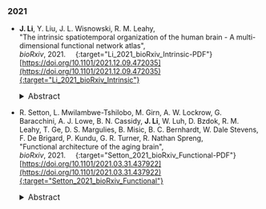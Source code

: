 ### 2021

* **J. Li**, Y. Liu, J. L. Wisnowski, R. M. Leahy,  
"The intrinsic spatiotemporal organization of the human brain - A multi-dimensional functional network atlas",  
*bioRxiv*, 2021.  &nbsp; [<i class="fa fa-quote-right"></i>](/files/bib/Li_2021_bioRxiv_Intrinsic.bib) &nbsp; [<i class="fa fa-file-pdf-o"></i>](https://www.biorxiv.org/content/10.1101/2021.12.09.472035v2.full.pdf){:target="Li_2021_bioRxiv_Intrinsic-PDF"}  
[https://doi.org/10.1101/2021.12.09.472035](https://doi.org/10.1101/2021.12.09.472035){:target="Li_2021_bioRxiv_Intrinsic"}  
  <details>
    <summary style="font-size:16px">Abstract</summary>
      <p style="margin-left: 20px; text-align: justify; font-size:16px">
      The human brain is a complex, integrative and segregative network that exhibits dynamic fluctuations in activity across space and time. A canonical set of large-scale networks has been historically identified from resting-state fMRI (rs-fMRI), including the default mode, visual, somatomotor, salience, attention, and executive control. However, the methods used in identification of these networks have relied on assumptions that may inadvertently constrain their properties and consequently our understanding of the human connectome. Here we define a brain "network" as a functional component that jointly describes its spatial distribution and temporal dynamics, where neither domain suffers from unrealistic constraints. Using our recently developed BrainSync algorithm and the Nadam-Accelerated SCAlable and Robust (NASCAR) tensor decomposition, we identified twenty-three brain networks using rs-fMRI data from a large group of healthy subjects acquired by the Human Connectome Project. These networks are spatially overlapped, temporally correlated, and highly reproducible across two independent groups and sessions. We show that these networks can be clustered into six distinct functional categories and naturally form a representative functional network atlas for a healthy population. Using this atlas, we demonstrate that individuals with attention-deficit/hyperactivity disorder display disproportionate brain activity increases, relative to neurotypical subjects, in visual, auditory, and somatomotor networks concurrent with decreases in the default mode and higher-order cognitive networks. Thus, this work not only yields a highly reproducible set of spatiotemporally overlapped functional brain networks, but also provides convergent evidence that individual differences in these networks can be used to explain individual differences in neurocognitive functioning.
      </p>
  </details>

* R. Setton, L. Mwilambwe-Tshilobo, M. Girn, A. W. Lockrow, G. Baracchini, A. J. Lowe, B. N. Cassidy, **J. Li**, W. Luh, D. Bzdok, R. M. Leahy, T. Ge, D. S. Margulies, B. Misic, B. C. Bernhardt, W. Dale Stevens, F. De Brigard, P. Kundu, G. R. Turner, R. Nathan Spreng,  
"Functional architecture of the aging brain",  
*bioRxiv*, 2021.  &nbsp; [<i class="fa fa-quote-right"></i>](/files/bib/Setton_2021_bioRxiv_Functional.bib) &nbsp; [<i class="fa fa-file-pdf-o"></i>](https://www.biorxiv.org/content/10.1101/2021.03.31.437922v2.full.pdf){:target="Setton_2021_bioRxiv_Functional-PDF"}  
[https://doi.org/10.1101/2021.03.31.437922](https://doi.org/10.1101/2021.03.31.437922){:target="Setton_2021_bioRxiv_Functional"}  
  <details>
    <summary style="font-size:16px">Abstract</summary>
      <p style="margin-left: 20px; text-align: justify; font-size:16px">
      The intrinsic functional connectome can reveal how a lifetime of learning and lived experience is represented in the functional architecture of the aging brain. We investigated whether network dedifferentiation, a hallmark of brain aging, reflects a global shift in network dynamics, or comprises network-specific changes that reflect the changing landscape of aging cognition. We implemented a novel multi-faceted strategy involving multi-echo fMRI acquisition and de-noising, individualized cortical parcellation, and multivariate (gradient and edge-level) functional connectivity methods. Twenty minutes of resting-state fMRI data and cognitive assessments were collected in younger (n=181) and older (n=120) adults. Dimensionality in the BOLD signal was lower for older adults, consistent with global network dedifferentiation. Functional connectivity gradients were largely age-invariant. In contrast, edge-level connectivity showed widespread changes with age, revealing discrete, network-specific dedifferentiation patterns. Visual and somatosensory regions were more integrated within the functional connectome; default and frontoparietal regions showed greater coupling; and the dorsal attention network was less differentiated from transmodal regions. Associations with cognition suggest that the formation and preservation of integrated, large-scale brain networks supports complex cognitive abilities. However, into older adulthood, the connectome is dominated by large-scale network disintegration, global dedifferentiation and network-specific dedifferentiation associated with age-related cognitive change.
      </p>
  </details>
